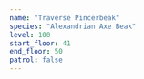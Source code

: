 ```yaml
---
name: "Traverse Pincerbeak"
species: "Alexandrian Axe Beak"
level: 100
start_floor: 41
end_floor: 50
patrol: false
---
```

